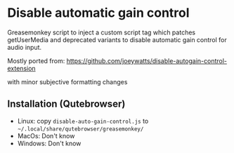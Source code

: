 # Disable automatic gain control

Greasemonkey script to inject a custom script tag which patches getUserMedia and deprecated variants
to disable automatic gain control for audio input.

Mostly ported from:
https://github.com/joeywatts/disable-autogain-control-extension

with minor subjective formatting changes

## Installation (Qutebrowser)
* Linux: copy `disable-auto-gain-control.js` to `~/.local/share/qutebrowser/greasemonkey/`
* MacOs: Don't know
* Windows: Don't know
